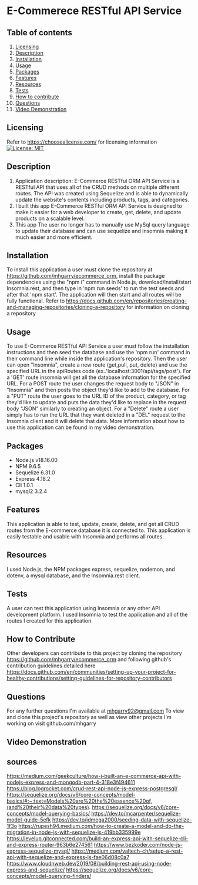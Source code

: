 # E-Commerece RESTful API Service
## Table of contents
1. [Licensing](#licensing)
2. [Description](#description)
3. [Installation](#installation)
4. [Usage](#usage)
5. [Packages](#packages)
6. [Features](#features)
7. [Resources](#resources)
8. [Tests](#tests)
9. [How to contribute](#how-to-contribute)
10. [Questions](#questions)
11. [Video Demonstration](#video-demonstration)
## Licensing

Refer to <https://choosealicense.com/> for licensing information
[![License: MIT](https://img.shields.io/badge/License-MIT-yellow.svg)](https://opensource.org/licenses/MIT)

## Description

1. Application description: E-Commerce RESTful ORM API Service is a RESTful API that uses all of the CRUD methods on multiple different routes. The API was created using Sequelize and is able to dynamically update the website's contents including products, tags, and categories.
2. I built this app E-Commerce RESTful ORM API Service is designed to make it easier for a web developer to create, get, delete, and update products on a scalable level. 
3. This app The user no longer has to manually use MySql query language to update their database and can use sequelize and insomnia making it much easier and more efficient.

## Installation

To install this application a user must clone the repository at https://github.com/mhgarry/ecommerce_orm, install the package dependencies using the "npm i" command in Node.js, download/install/start Insomnia.rest, and then type in 'npm run seeds' to run the test seeds and after that 'npm start'. The application will then start and all routes will be fully functional.
 Refer to https://docs.github.com/en/repositories/creating-and-managing-repositories/cloning-a-repository for information on cloning a repository

## Usage
To use E-Commerce RESTful API Service a user must follow the installation instructions and then seed the database and use the 'npm run' command in their command line while inside the application's repository. Then the user can open "Insomnia", create a new route (get,pull, put, delete) and use the specified URL in the apiRoutes code (ex..'localhost:3001/api/tags/post'). For a 'GET' route insomnia will get all the database information for the specified URL. For a POST route the user changes the request body to "JSON" in "Insomnia" and then posts the object they'd like to add to the database. For a "PUT" route the user goes to the URL ID of the product, category, or tag they'd like to update and puts the data they'd like to replace in the request body "JSON" similarly to creating an object. For a "Delete" route a user simply has to run the URL that they want deleted in a "DEL" request to the Insomnia client and it will delete that data. More information about how to use this application can be found in my video demonstration.

## Packages
- Node.js v18.16.00 
- NPM 9.6.5
- Sequelize 6.31.0
- Express 4.18.2
- Cli 1.0.1
- mysql2 3.2.4 


## Features

This application is able to test, update, create, delete, and get all CRUD routes from the E-commerce database it is connected to. This application is easily testable and usable with Insomnia and  performs all routes.

## Resources

I used Node.js, the NPM packages express, sequelize, nodemon, and dotenv, a mysql database, and the Insomnia.rest client.

## Tests
A user can test this application using Insomnia or any other API development platform. I used Insomnia to test the application and all of the routes I created for this application. 

## How to Contribute

Other developers can contribute to this project by cloning the repository https://github.com/mhgarry/ecommerce_orm and following github's contribution guidelines detailed here https://docs.github.com/en/communities/setting-up-your-project-for-healthy-contributions/setting-guidelines-for-repository-contributors
## Questions

For any further questions I'm available at mhgarry92@gmail.com
To view and clone this project's repository as well as view other projects I'm working on visit github.com/mhgarry
## Video Demonstration


## sources
https://medium.com/geekculture/how-i-built-an-e-commerce-api-with-nodejs-express-and-mongodb-part-4-318e3f494611
https://blog.logrocket.com/crud-rest-api-node-js-express-postgresql/
https://sequelize.org/docs/v6/core-concepts/model-basics/#:~:text=Models%20are%20the%20essence%20of,(and%20their%20data%20types).
https://sequelize.org/docs/v6/core-concepts/model-querying-basics/
https://dev.to/mcarpenter/sequelize-model-guide-5efk
https://dev.to/idmega2000/seeding-data-with-sequelize-1f3o
https://rupesh94.medium.com/how-to-create-a-model-and-do-the-migration-in-node-js-with-sequelize-js-419bb335999e
https://levelup.gitconnected.com/build-an-express-api-with-sequelize-cli-and-express-router-963b6e274561
https://www.bezkoder.com/node-js-express-sequelize-mysql/
https://medium.com/valtech-ch/setup-a-rest-api-with-sequelize-and-express-js-fae06d08c0a7
https://www.cloudnweb.dev/2019/08/building-rest-api-using-node-express-and-sequelize/
https://sequelize.org/docs/v6/core-concepts/model-querying-finders/
